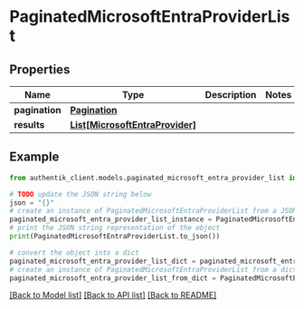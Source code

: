 # PaginatedMicrosoftEntraProviderList


## Properties

Name | Type | Description | Notes
------------ | ------------- | ------------- | -------------
**pagination** | [**Pagination**](Pagination.md) |  | 
**results** | [**List[MicrosoftEntraProvider]**](MicrosoftEntraProvider.md) |  | 

## Example

```python
from authentik_client.models.paginated_microsoft_entra_provider_list import PaginatedMicrosoftEntraProviderList

# TODO update the JSON string below
json = "{}"
# create an instance of PaginatedMicrosoftEntraProviderList from a JSON string
paginated_microsoft_entra_provider_list_instance = PaginatedMicrosoftEntraProviderList.from_json(json)
# print the JSON string representation of the object
print(PaginatedMicrosoftEntraProviderList.to_json())

# convert the object into a dict
paginated_microsoft_entra_provider_list_dict = paginated_microsoft_entra_provider_list_instance.to_dict()
# create an instance of PaginatedMicrosoftEntraProviderList from a dict
paginated_microsoft_entra_provider_list_from_dict = PaginatedMicrosoftEntraProviderList.from_dict(paginated_microsoft_entra_provider_list_dict)
```
[[Back to Model list]](../README.md#documentation-for-models) [[Back to API list]](../README.md#documentation-for-api-endpoints) [[Back to README]](../README.md)


